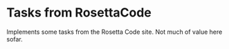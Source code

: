 # Tasks from RosettaCode

Implements some tasks from the Rosetta Code site. Not much of value here sofar.
